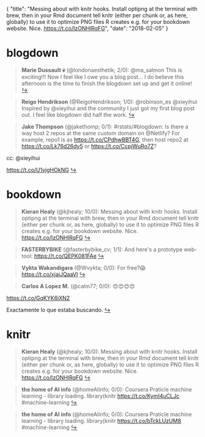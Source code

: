 {
  "title": "Messing about with knitr hooks. Install optipng at the terminal with brew, then in your Rmd document tell knitr (either per chunk or, as here, globally) to use it to optimize PNG files R creates e.g. for your bookdown website. Nice. https://t.co/IzONHlRqFG",
  "date": "2018-02-05"
}

# blogdown

> **Marie Dussault 💀** (@londonaesthetik; 2/0): @ma_salmon This is exciting!!! Now I feel like I owe you a blog post... I do believe this afternoon is the time to finish the blogdown set up and get it online!  [&#8618;](https://twitter.com/xieyihui/status/960095188726304769)

<!-- -->


> **Reigo Hendrikson** (@ReigoHendrikson; 1/0): @robinson_es @xieyihui Inspired by @xieyihui and the community I just got my first blog post out. I feel like blogdown did half the work.  [&#8618;](https://twitter.com/xieyihui/status/960190606965395456)

<!-- -->


> **Jake Thompson** (@jakethomp; 0/1): #rstats/#blogdown: Is there a way host 2 repos at the same custom domain on @Netlify? For example, repo1 is as https://t.co/CPdhwBBT4G, then host repo2 at https://t.co/Lk76d26dy5 or https://t.co/CcpjWuRo7Z?
>
cc: @xieyihui 
>
https://t.co/U1vjgHOkNG  [&#8618;](https://twitter.com/xieyihui/status/960014122363494401)

<!-- -->


# bookdown

> **Kieran Healy** (@kjhealy; 10/0): Messing about with knitr hooks. Install optipng at the terminal with brew, then in your Rmd document tell knitr (either per chunk or, as here, globally) to use it to optimize PNG files R creates e.g. for your bookdown website. Nice. https://t.co/IzONHlRqFG  [&#8618;](https://twitter.com/xieyihui/status/960247344670396418)

<!-- -->


> **FASTERBYBIKE** (@fasterbybike_cv; 1/1): And here's a prototype web-tool: https://t.co/QEPK081FAe  [&#8618;](https://twitter.com/xieyihui/status/960174441895530497)

<!-- -->


> **Vykta Wakandigara** (@Wvykta; 0/0): For free?😱 https://t.co/xjajJQaaVI  [&#8618;](https://twitter.com/xieyihui/status/960112256351694848)

<!-- -->


> **Carlos A Lopez M.** (@calm77; 0/0): 😍😍😍😍
>
https://t.co/GqKYK6iXN2
>
Exactamente lo que estaba buscando.  [&#8618;](https://twitter.com/xieyihui/status/960009950230704128)

<!-- -->


# knitr

> **Kieran Healy** (@kjhealy; 10/0): Messing about with knitr hooks. Install optipng at the terminal with brew, then in your Rmd document tell knitr (either per chunk or, as here, globally) to use it to optimize PNG files R creates e.g. for your bookdown website. Nice. https://t.co/IzONHlRqFG  [&#8618;](https://twitter.com/xieyihui/status/960247344670396418)

<!-- -->


> **the home of AI info** (@homeAIinfo; 0/0): Coursera Praticle machine learning - library loading. library(knitr https://t.co/KymI4uCLJc #machine-learning  [&#8618;](https://twitter.com/xieyihui/status/960070333045903360)

<!-- -->


> **the home of AI info** (@homeAIinfo; 0/0): Coursera Praticle machine learning - library loading. library(knitr https://t.co/bTckLUzUM8 #machine-learning  [&#8618;](https://twitter.com/xieyihui/status/960006469893656577)

<!-- -->


